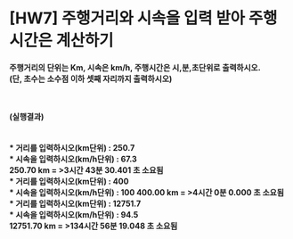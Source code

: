 # [HW7] 주행거리와 시속을 입력 받아 주행시간은 계산하기
<h4>
주행거리의 단위는 Km, 시속은 km/h, 주행시간은 시,분,초단위로 출력하시오.</br> (단, 초수는 소수점 이하 셋째 자리까지 출력하시오)

</br></br>
(실행결과)
</br></br></h4>
<h4>
* 거리를 입력하시오(km단위) : 250.7</br>
* 시속을 입력하시오(km/h단위) : 67.3</br>
250.70 km = >3시간 43분 30.401 초 소요됨</br>
* 거리를 입력하시오(km단위) : 400</br>
* 시속을 입력하시오(km/h단위) : 100 400.00 km = >4시간 0분 0.000 초 소요됨</br>
* 거리를 입력하시오(km단위) : 12751.7</br>
* 시속을 입력하시오(km/h단위) : 94.5</br>
12751.70 km = >134시간 56분 19.048 초 소요됨
</h4>
